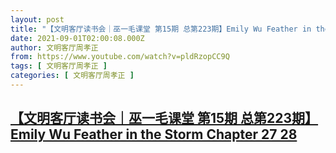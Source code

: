 ```yaml
---
layout: post
title: "【文明客厅读书会｜巫一毛课堂 第15期 总第223期】Emily Wu Feather in the Storm Chapter 27 28"
date: 2021-09-01T02:00:08.000Z
author: 文明客厅周孝正
from: https://www.youtube.com/watch?v=pldRzopCC9Q
tags: [ 文明客厅周孝正 ]
categories: [ 文明客厅周孝正 ]
---
```

<!--1630461608000-->
[【文明客厅读书会｜巫一毛课堂 第15期 总第223期】Emily Wu Feather in the Storm Chapter 27 28](https://www.youtube.com/watch?v=pldRzopCC9Q)
------

<div>

</div>
